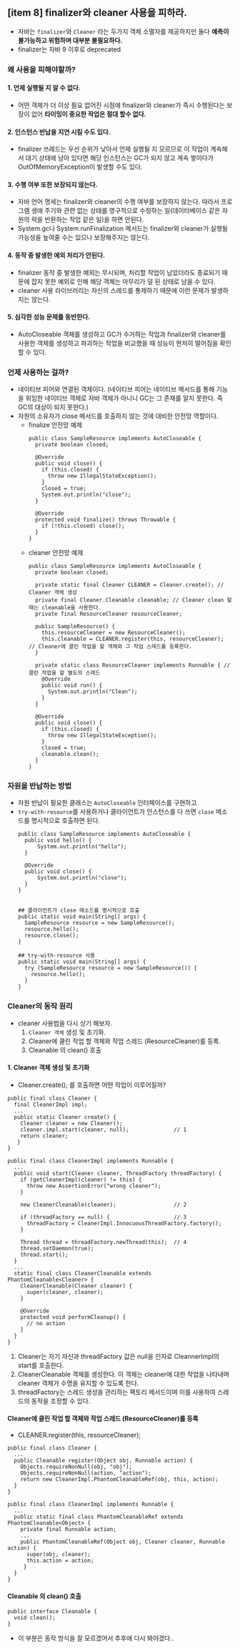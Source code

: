 ## [item 8] finalizer와 cleaner 사용을 피하라.

- 자바는 `finalizer`와 `Cleaner` 라는 두가지 객체 소멸자를 제공하지만 둘다 **예측이 불가능하고 위험하며 대부분 불필요하다.**
- finalizer는 자바 9 이후로 deprecated 
### 왜 사용을 피해야할까?

#### 1. 언제 실행될 지 알 수 없다.
- 어떤 객체가 더 이상 필요 없어진 시점에 finalizer와 cleaner가 즉시 수행된다는 보장이 없어 **타이밍이 중요한 작업은 절대 할수 없다.**
#### 2. 인스턴스 반납을 지연 시킬 수도 있다.
- finalizer 쓰레드는 우선 순위가 낮아서 언제 실행될 지 모르므로 이 작업이 계속해서 대기 상태에 남아 있다면 해당 인스턴스는 GC가 되지 않고 계속 쌓이다가 OutOfMemoryException이 발생할 수도 있다.
#### 3. 수행 여부 또한 보장되지 않는다.
- 자바 언어 명세는  finalizer와 cleaner의 수행 여부를 보장하지 않는다. 따라서 프로그램 생애 주기와 관련 없는 상태를 영구적으로 수정하는 일(데이터베이스 같은 자원의 락을 반환하는 작업 같은 일)을 하면 안된다. 
- System.gc나 System.runFinalization 메서드는 finalizer와 cleaner가 실행될 가능성을 높여줄 수는 있으나 보장해주지는 않는다.
#### 4. 동작 중 발생한 예외 처리가 안된다.
- finalizer 동작 중 발생한 예외는 무시되며, 처리할 작업이 남았더라도 종료되기 때문에 잡지 못한 예외로 인해 해당 객체는 마무리가 덜 된 상태로 남을 수 있다.
- cleaner 사용 라이브러리는 자신의 스레드를 통제하기 때문에 이런 문제가 발생하지는 않는다.
#### 5. 심각한 성능 문제를 동반한다.
- AutoCloseable 객체를 생성하고 GC가 수거하는 작업과 finalizer와 cleaner를 사용한 객체를 생성하고 파괴하는 작업을 비교했을 때 성능이 현저히 떨어짐을 확인할 수 있다.

### 언제 사용하는 걸까?
- 네이티브 피어와 연결된 객체이다. (네이티브 피어는 네이티브 메서드를 통해 기능을 위임한 네이티브 객체로 자바 객체가 아니니 GC는 그 존재를 알지 못한다. 즉 GC의 대상이 되지 못한다.)
- 자원의 소유자가 close 메서드를 호출하지 않는 것에 대비한 안전망 역할이다.
  - finalize 안전망 예제
    ```
    public class SampleResource implements AutoCloseable {
      private boolean closed;

      @Override
      public void close() {
        if (this.closed) {
          throw new IllegalStateException();
        }
        closed = true;
        System.out.println("close");
      }
  
      @Override
      protected void finalize() throws Throwable {
        if (!this.closed) close();
      }
    }
    ```
  - cleaner 안전망 예제
    ```
    public class SampleResource implements AutoCloseable {
      private boolean closed;
    
      private static final Cleaner CLEANER = Cleaner.create(); // Cleaner 객체 생성
      private final Cleaner.Cleanable cleanable; // Cleaner clean 할 때는 cleanable을 사용한다.
      private final ResourceCleaner resourceCleaner;
    
      public SampleResource() {
        this.resourceCleaner = new ResourceCleaner();
        this.cleanable = CLEANER.register(this, resourceCleaner); // Cleaner에 클린 작업을 할 객체와 그 작업 스레드를 등록한다.
      }

      private static class ResourceCleaner implements Runnable { // 클린 작업을 할 별도의 스레드
        @Override
        public void run() {
          System.out.println("Clean");
        }
      }
      
      @Override
      public void close() {
        if (this.closed) {
          throw new IllegalStateException();
        }
        closed = true;
        cleanable.clean();
      }
    }
    ```

### 자원을 반납하는 방법
- 자원 반납이 필요한 클래스는 `AutoCloseable` 인터페이스를 구현하고 
- `try-with-resource`를 사용하거나 클라이언트가 인스턴스를 다 쓰면 `close` 메소드를 명시적으로 호출하면 된다.
  ```
  public class SampleResource implements AutoCloseable {
    public void hello() {
        System.out.println("hello");
    }

    @Override
    public void close() {
        System.out.println("close");
    }
  }
  
  
  ## 클라이언트가 close 메소드를 명시적으로 호출
  public static void main(String[] args) {
    SampleResource resource = new SampleResource();
    resource.hello();
    resource.close();
  }
  
  ## try-with-resource 사용
  public static void main(String[] args) {
    try (SampleResource resource = new SampleResource()) {
      resource.hello();
    }
  }
  ```

### Cleaner의 동작 원리

- cleaner 사용법을 다시 상기 해보자.
  1. `Cleaner 객체` 생성 및 초기화.
  2. Cleaner에 클린 작업 할 객체와 작업 스레드 (ResourceCleaner)를 등록.
  3. Cleanable 의 clean() 호출

#### 1. Cleaner 객체 생성 및 초기화
- Cleaner.create(); 를 호출하면 어떤 작업이 이루어질까?

```
public final class Cleaner {
  final CleanerImpl impl;
  ...
  public static Cleaner create() {
    Cleaner cleaner = new Cleaner();
    cleaner.impl.start(cleaner, null);              // 1
    return cleaner;
   }
}

public final class CleanerImpl implements Runnable {
  ...
  public void start(Cleaner cleaner, ThreadFactory threadFactory) {
    if (getCleanerImpl(cleaner) != this) {
      throw new AssertionError("wrong cleaner");
    }

    new CleanerCleanable(cleaner);                  // 2

    if (threadFactory == null) {                    // 3
      threadFactory = CleanerImpl.InnocuousThreadFactory.factory();
    }

    Thread thread = threadFactory.newThread(this);  // 4
    thread.setDaemon(true);
    thread.start();
  }
  ...
  static final class CleanerCleanable extends PhantomCleanable<Cleaner> {
    CleanerCleanable(Cleaner cleaner) {
      super(cleaner, cleaner);
    }

    @Override
    protected void performCleanup() {
      // no action
    }
  }
}

```
1. Cleaner는 자기 자신과 threadFactory 값은 null을 인자로 CleannerImpl의 start를 호출한다.
2. CleanerCleanable 객체를 생성한다. 이 객체는 cleaner에 대한 작업을 나타내며 cleaner 객체가 수명을 유지할 수 있도록 한다. 
3. threadFactory는 스레드 생성을 관리하는 팩토리 메서드이며 이를 사용하여 스레드의 동작을 조정할 수 있다.

#### Cleaner에 클린 작업 할 객체와 작업 스레드 (ResourceCleaner)를 등록
- CLEANER.register(this, resourceCleaner);
```
public final class Cleaner {
  ...
  public Cleanable register(Object obj, Runnable action) {
    Objects.requireNonNull(obj, "obj");
    Objects.requireNonNull(action, "action");
    return new CleanerImpl.PhantomCleanableRef(obj, this, action);
  }
}

public final class CleanerImpl implements Runnable {
  ...
  public static final class PhantomCleanableRef extends PhantomCleanable<Object> {
    private final Runnable action;
    ...
    public PhantomCleanableRef(Object obj, Cleaner cleaner, Runnable action) {
      super(obj, cleaner);
      this.action = action;
     }
  }
}
```
#### Cleanable 의 clean() 호출
```
public interface Cleanable {
  void clean();
}
```
- 이 부분은 동작 방식을 잘 모르겠어서 추후에 다시 봐야겠다..